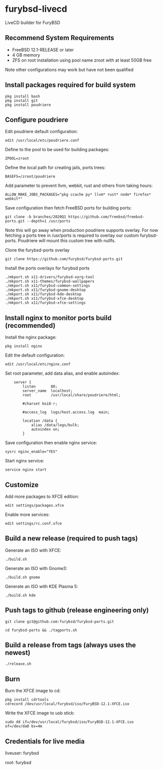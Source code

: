 # furybsd-livecd
LiveCD builder for FuryBSD

## Recommend System Requirements

* FreeBSD 12.1-RELEASE or later
* 4 GB memory
* ZFS on root installation using pool name zroot with at least 50GB free

Note other configurations may work but have not been qualified

## Install packages required for build system

```
pkg install bash
pkg install git
pkg install poudriere
```

## Configure poudriere

Edit poudriere default configuration:

```
edit /usr/local/etc/poudriere.conf
```

Define to the pool to be used for building packages:

```
ZPOOL=zroot
```

Define the local path for creating jails, ports trees:

```
BASEFS=/zroot/poudriere
```

Add parameter to prevent llvm, webkit, rust and others from taking hours:

```
ALLOW_MAKE_JOBS_PACKAGES="pkg ccache py* llvm* rust* node* firefox* webkit*"
```

Save configuration then fetch FreeBSD ports for building ports:

```
git clone -b branches/2020Q1 https://github.com/freebsd/freebsd-ports.git --depth=1 /usr/ports
```
Note this will go away when production poudriere supports overlay.  For now fetching a ports tree in /usr/ports is required to overlay our custom furybsd-ports.  Poudriere will mount this custom tree with nullfs.

Clone the furybsd-ports overlay

```
git clone https://github.com/furybsd/furybsd-ports.git
```

Install the ports overlays for furybsd ports

```
./mkport.sh x11-drivers/furybsd-xorg-tool
./mkport.sh x11-themes/furybsd-wallpapers
./mkport.sh x11/furybsd-common-settings
./mkport.sh x11/furybsd-gnome-desktop
./mkport.sh x11/furybsd-kde-desktop
./mkport.sh x11/furybsd-xfce-desktop
./mkport.sh x11/furybsd-xfce-settings
```

## Install nginx to monitor ports build (recommended)

Install the nginx package:

```
pkg install nginx
```

Edit the default configuration:

```
edit /usr/local/etc/nginx.conf
```

Set root parameter, add data alias, and enable autoindex:

```
    server {
        listen       80;
        server_name  localhost;
        root         /usr/local/share/poudriere/html;

        #charset koi8-r;

        #access_log  logs/host.access.log  main;

        location /data {
            alias /data/logs/bulk;
            autoindex on;
        }
```

Save configuration then enable nginx service:

```
sysrc nginx_enable="YES"
```

Start nginx service:

```
service nginx start
```

## Customize
Add more packages to XFCE edition:
```
edit settings/packages.xfce
```

Enable more services:
```
edit settings/rc.conf.xfce
```

## Build a new release (required to push tags)
Generate an ISO with XFCE:
```
./build.sh
```
Generate an ISO with Gnome3:
```
./build.sh gnome
```
Generate an ISO with KDE Plasma 5:
```
./build.sh kde
```

## Push tags to github (release engineering only)
```
git clone git@github.com:furybsd/furybsd-ports.git
```

```
cd furybsd-ports && ./tagports.sh
```

## Build a release from tags (always uses the newest)

```
./release.sh
```

## Burn

Burn the XFCE image to cd:
```
pkg install cdrtools
cdrecord /dev/usr/local/furybsd/iso/FuryBSD-12.1-XFCE.iso
```

Write the XFCE image to usb stick:
```
sudo dd if=/dev/usr/local/furybsd/iso/FuryBSD-12.1-XFCE.iso of=/dev/da0 bs=4m
```

## Credentials for live media
liveuser: furybsd

root: furybsd
